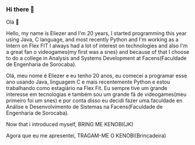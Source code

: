### Hi there 👋
Olá 👋


Hello, my name is Eliezer and I'm 20 years, I started programming this year using Java, C language, and most recently Python and I'm working as a Intern on Flex FIT
I always had a lot of interest on technologies and also I'm a great fan o videogames(my first was a snes) and because of that I choose to do a college in Analysis and Systems Development at Facens(Faculdade de Engenharia de Sorocaba).


Olá, meu nome é Eliezer e eu tenho 20 anos, eu comecei a programar esse ano usando Java, linguagem C e mais recentemente Python e estou trabalhando como estagiário na Flex Fit.
Eu sempre tive um grande interesse em tecnologias e também sou um grande fã de videogames(meu primeiro foi um snes) e por conta disso eu decidi fazer uma faculdade en Análise e Desenvolvimento de Sistemas na Facens(Faculdade de Engenharia de Sorocaba).

Now that i introduced myself, BRING ME KENOBI(JK)

Agora que eu me apresentei, TRAGAM-ME O KENOBI(Brincadeira)
